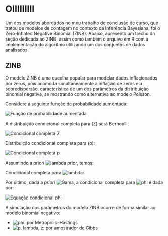 # OIIIIIIIII

Um dos modelos abordados no meu trabalho de conclusão de curso, que tratou de modelos de contagem no contexto da Inferência Bayesiana, foi o Zero-Inflated Negative Binomial (ZINB). Abaixo, apresento um trecho da seção dedicada ao ZINB, assim como também o arquivo em R com a implementação do algoritmo utilizando um dos conjuntos de dados analisados.

## ZINB

O modelo ZINB é uma escolha popular para modelar dados inflacionados por zeros, pois acomoda simultaneamente a inflação de zeros e a sobredispersão, característica de um dos parâmetros da distribuição binomial negativa, se mostrando como alternativa ao modelo Poisson.

Considere a seguinte função de probabilidade aumentada:

![Função de probabilidade aumentada](https://latex.codecogs.com/png.image?\dpi{150}f(\mathbf{x},\;z\mid\lambda,\phi)%20=%20\prod_{i=1}^{n}%20\left[%20\frac{\Gamma(\phi&space;+&space;x_i)}{\Gamma(\phi)x_i!}&space;\lambda^{\phi}(1-\lambda)^{x_i}(1-p)\right]^{1-z_i}%20\left[p\,I(x_i%20=%200)\right]^{z_i})

A distribuição condicional completa para \(Z\) será Bernoulli:

![Condicional completa Z](https://latex.codecogs.com/png.image?\dpi{150}Z_i\mid\mathbf{x},\lambda,\phi%20\sim\mathrm{Bernoulli}\left(\frac{pI(x_i=0)}{pI(x_i=0)%20+%20\frac{\Gamma(\phi&space;+&space;x_i)}{\Gamma(\phi)x_i!}\lambda^{\phi}(1-\lambda)^{x_i}(1-p)}\right))

Distribuição condicional completa para \(p\):

![Condicional completa p](https://latex.codecogs.com/png.image?\dpi{150}p\mid\mathbf{x},\lambda,\phi%20\sim%20\mathrm{Beta}\left(\sum_{i=1}^nz_i+1,\;n-\sum_{i=1}^nz_i+1\right))

Assumindo a priori ![lambda prior](https://latex.codecogs.com/png.image?\dpi{110}\lambda%20\sim%20\mathrm{Beta}(\alpha,\beta)), temos:

Condicional completa para ![lambda](https://latex.codecogs.com/png.image?\dpi{110}\lambda):

Por último, dada a *priori* 
![Gama](https://latex.codecogs.com/png.image?\dpi{120}\text{Gama}(\delta,\;\eta)), a condicional completa para 
![phi](https://latex.codecogs.com/png.image?\dpi{120}\phi) é dada por:

![Equação condicional phi](https://latex.codecogs.com/png.image?\dpi{150}\pi(\phi\mid\mathbf{x},\;z,\;\lambda)\;\propto\;\prod_{i=1}^{n}\left[\frac{\Gamma(\phi\;+\;x_i)}{\Gamma(\phi)}\lambda^\phi\right]\phi^{\delta-1}e^{-\eta\phi}.)


A simulação dos parâmetros do modelo ZINB ocorre de forma similar ao modelo binomial negativo:

- ![phi](https://latex.codecogs.com/png.image?\dpi{110}\phi): por Metropolis–Hastings  
- ![p, lambda, z](https://latex.codecogs.com/png.image?\dpi{110}p,\;\lambda,\;z): por amostrador de Gibbs

